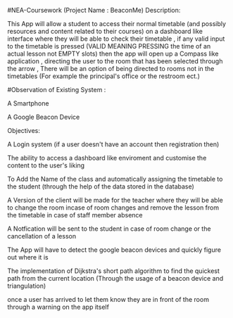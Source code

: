 #NEA-Coursework (Project Name : BeaconMe)
Description:

This App will allow a student to access their normal timetable (and possibly resources and content related to their courses) on a dashboard like interface where they will be able to check their timetable , if any valid input to the timetable is pressed (VALID MEANING PRESSING the time of an actual lesson not EMPTY slots) then the app will open up a Compass like application , directing the user to the room that has been selected through the arrow , There will be an option of being directed to rooms not in the timetables (For example the principal's office or the restroom ect.)

#Observation of Existing System :

A Smartphone

A Google Beacon Device

Objectives:

A Login system (if a user doesn't have an account then registration then)

The ability to access a dashboard like enviroment and customise the content to the user's liking

To Add the Name of the class and automatically assigning the timetable to the student (through the help of the data stored in the database)

A Version of the client will be made for the teacher where they will be able to change the room incase of room changes and remove the lesson from the timetable in case of staff member absence

A Notfication will be sent to the student in case of room change or the cancellation of a lesson

The App will have to detect the google beacon devices and quickly figure out where it is

The implementation of Dijkstra's short path algorithm to find the quickest path from the current location (Through the usage of a beacon device and triangulation)

once a user has arrived to let them know they are in front of the room through a warning on the app itself
